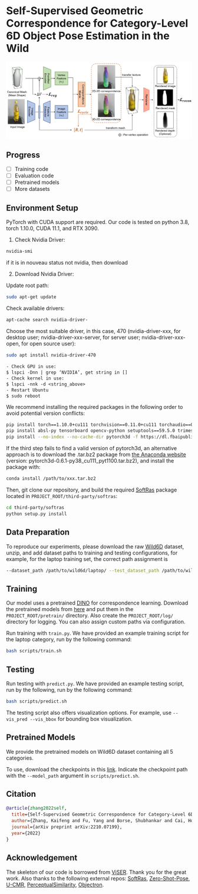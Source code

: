 # Self-Supervised Geometric Correspondence for Category-Level 6D Object Pose Estimation in the Wild

![method.jpg](assets/method.jpg)

## Progress

- [ ] Training code
- [ ] Evaluation code
- [ ] Pretrained models
- [ ] More datasets

## Environment Setup

PyTorch with CUDA support are required. Our code is tested on python 3.8, torch 1.10.0, CUDA 11.1, and RTX 3090.

1. Check Nvidia Driver:
```sh
nvidia-smi
```
if it is in nouveau status not nvidia, then download

2. Download Nvidia Driver: 

Update root path: 
```sh
sudo apt-get update
```

Check available drivers: 
```sh
apt-cache search nvidia-driver-
```

Choose the most suitable driver, in this case, 470 (nvidia-driver-xxx, for desktop user; nvidia-driver-xxx-server, for server user; nvidia-driver-xxx-open, for open source user): 
```sh
sudo apt install nvidia-driver-470
```

    - Check GPU in use: 
    $ lspci -Dnn | grep ‘NVIDIA’, get string in []
    - Check kernel in use: 
    $ lspci -nnk -d <string_above>
    - Restart Ubuntu
    $ sudo reboot

We recommend installing the required packages in the following order to avoid potential version conflicts:
```sh
pip install torch==1.10.0+cu111 torchvision==0.11.0+cu111 torchaudio==0.10.0 -f https://download.pytorch.org/whl/torch_stable.html
pip install absl-py tensorboard opencv-python setuptools==59.5.0 trimesh kornia fvcore iopath matplotlib wandb scikit-learn scipy
pip install --no-index --no-cache-dir pytorch3d -f https://dl.fbaipublicfiles.com/pytorch3d/packaging/wheels/py38_cu111_pyt1100/download.html
```
If the third step fails to find a valid version of pytorch3d, an alternative approach is to download the .tar.bz2 package from [the Anaconda website](https://anaconda.org/pytorch3d/pytorch3d/files?sort=length&sort_order=desc&page=1) (version: pytorch3d-0.6.1-py38_cu111_pyt1100.tar.bz2), and install the package with:
```sh
conda install /path/to/xxx.tar.bz2
```
Then, git clone our repository, and build the required [SoftRas](https://github.com/ShichenLiu/SoftRas) package located in ```PROJECT_ROOT/third-party/softras```:
```sh
cd third-party/softras
python setup.py install
```

## Data Preparation

To reproduce our experiments, please download the raw [Wild6D](https://github.com/OasisYang/Wild6D) dataset, unzip, and add dataset paths to training and testing configurations, for example, for the laptop training set, the correct path assignment is 
```sh
--dataset_path /path/to/wild6d/laptop/ --test_dataset_path /path/to/wild6d/test_set/laptop/
```

## Training
Our model uses a pretrained [DINO](https://github.com/facebookresearch/dino) for correspondence learning. Download the pretrained models from [here](https://drive.google.com/drive/folders/1MOeWKoHoBK9GH6jJ-BZPvD9rj9xQdWux?usp=share_link) and put them in the `PROJECT_ROOT/pretrain/` directory. Also create the ```PROJECT_ROOT/log/``` directory for logging. You can also assign custom paths via configuration.

Run training with ```train.py```. We have provided an example training script for the laptop category, run by the following command:
```sh
bash scripts/train.sh
```

## Testing
Run testing with ```predict.py```. We have provided an example testing script, run by the following, run by the following command:
```sh
bash scripts/predict.sh
```
The testing script also offers visualization options. For example, use ```--vis_pred --vis_bbox``` for bounding box visualization.

## Pretrained Models

We provide the pretrained models on Wild6D dataset containing all 5 categories. 

To use, download the checkpoints in this [link](https://drive.google.com/drive/folders/1m9JwibSun0GTHRcfHoVLBLmPc3DWqy0Q?usp=share_link). Indicate the checkpoint path with the ```--model_path``` argument in ```scripts/predict.sh```. 

## Citation

```bibtex
@article{zhang2022self,
  title={Self-Supervised Geometric Correspondence for Category-Level 6D Object Pose Estimation in the Wild},
  author={Zhang, Kaifeng and Fu, Yang and Borse, Shubhankar and Cai, Hong and Porikli, Fatih and Wang, Xiaolong},
  journal={arXiv preprint arXiv:2210.07199},
  year={2022}
}
```

## Acknowledgement

The skeleton of our code is borrowed from [ViSER](https://github.com/gengshan-y/viser-release/). Thank you for the great work.
Also thanks to the following external repos: [SoftRas](https://github.com/ShichenLiu/SoftRas), [Zero-Shot-Pose](https://github.com/applied-ai-lab/zero-shot-pose/), [U-CMR](https://github.com/shubham-goel/ucmr), [PerceptualSimilarity](https://github.com/richzhang/PerceptualSimilarity), [Objectron](https://github.com/google-research-datasets/Objectron).


